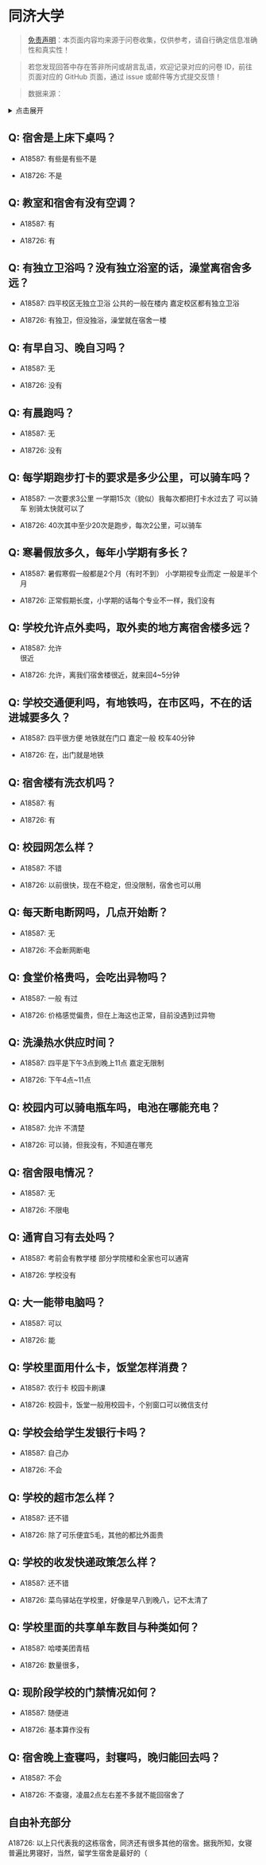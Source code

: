 # 同济大学

> [免责声明](https://colleges.chat/#_3)：本页面内容均来源于问卷收集，仅供参考，请自行确定信息准确性和真实性！

> 若您发现回答中存在答非所问或胡言乱语，欢迎记录对应的问卷 ID，前往页面对应的 GitHub 页面，通过 issue 或邮件等方式提交反馈！

> 数据来源：

<details><summary>点击展开</summary>
<ul>
<li>A18587: 匿名 (2023 年 06 月)</li>
<li>A18726: 匿名 (2023 年 06 月)</li>
</ul>
</details>

## Q: 宿舍是上床下桌吗？

- A18587: 有些是有些不是

- A18726: 不是

## Q: 教室和宿舍有没有空调？

- A18587: 有

- A18726: 有

## Q: 有独立卫浴吗？没有独立浴室的话，澡堂离宿舍多远？

- A18587: 四平校区无独立卫浴 公共的一般在楼内
嘉定校区都有独立卫浴

- A18726: 有独卫，但没独浴，澡堂就在宿舍一楼

## Q: 有早自习、晚自习吗？

- A18587: 无

- A18726: 没有

## Q: 有晨跑吗？

- A18587: 无

- A18726: 没有

## Q: 每学期跑步打卡的要求是多少公里，可以骑车吗？

- A18587: 一次要求3公里 一学期15次（貌似）我每次都把打卡水过去了 
可以骑车 别骑太快就可以了

- A18726: 40次其中至少20次是跑步，每次2公里，可以骑车

## Q: 寒暑假放多久，每年小学期有多长？

- A18587: 暑假寒假一般都是2个月（有时不到）
小学期视专业而定 一般是半个月

- A18726: 正常假期长度，小学期的话每个专业不一样，我们没有

## Q: 学校允许点外卖吗，取外卖的地方离宿舍楼多远？

- A18587: 允许  
很近

- A18726: 允许，离我们宿舍楼很近，就来回4\~5分钟

## Q: 学校交通便利吗，有地铁吗，在市区吗，不在的话进城要多久？

- A18587: 四平很方便 地铁就在门口
嘉定一般 校车40分钟

- A18726: 在，出门就是地铁

## Q: 宿舍楼有洗衣机吗？

- A18587: 有

- A18726: 有

## Q: 校园网怎么样？

- A18587: 不错

- A18726: 以前很快，现在不稳定，但没限制，宿舍也可以用

## Q: 每天断电断网吗，几点开始断？

- A18587: 无

- A18726: 不会断网断电

## Q: 食堂价格贵吗，会吃出异物吗？

- A18587: 一般
有过

- A18726: 价格感觉偏贵，但在上海这也正常，目前没遇到过异物

## Q: 洗澡热水供应时间？

- A18587: 四平是下午3点到晚上11点
嘉定无限制

- A18726: 下午4点\~11点

## Q: 校园内可以骑电瓶车吗，电池在哪能充电？

- A18587: 允许 不清楚

- A18726: 可以骑，但我没有，不知道在哪充

## Q: 宿舍限电情况？

- A18587: 无

- A18726: 不限电

## Q: 通宵自习有去处吗？

- A18587: 考前会有教学楼
部分学院楼和全家也可以通宵

- A18726: 学校没有

## Q: 大一能带电脑吗？

- A18587: 可以

- A18726: 能

## Q: 学校里面用什么卡，饭堂怎样消费？

- A18587: 农行卡 校园卡刷课

- A18726: 校园卡，饭堂一般用校园卡，个别窗口可以微信支付

## Q: 学校会给学生发银行卡吗？

- A18587: 自己办

- A18726: 不会

## Q: 学校的超市怎么样？

- A18587: 还不错

- A18726: 除了可乐便宜5毛，其他的都比外面贵

## Q: 学校的收发快递政策怎么样？

- A18587: 还不错

- A18726: 菜鸟驿站在学校里，好像是早八到晚八，记不太清了

## Q: 学校里面的共享单车数目与种类如何？

- A18587: 哈喽美团青桔

- A18726: 数量很多，

## Q: 现阶段学校的门禁情况如何？

- A18587: 随便进

- A18726: 基本算作没有

## Q: 宿舍晚上查寝吗，封寝吗，晚归能回去吗？

- A18587: 不会

- A18726: 不查寝，凌晨2点左右差不多就不能回宿舍了

## 自由补充部分

A18726: 以上只代表我的这栋宿舍，同济还有很多其他的宿舍。据我所知，女寝普遍比男寝好，当然，留学生宿舍是最好的（